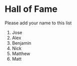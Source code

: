# Hall of Fame
Please add your name to this list

1. Jose
2. Alex
3. Benjamin
4. Nick
5. Matthew
6. Matt
